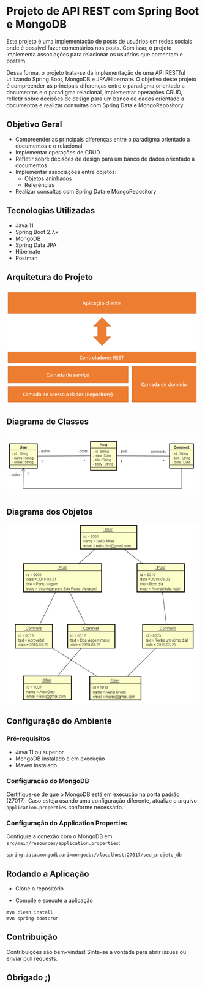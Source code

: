 # Projeto de API REST com Spring Boot e MongoDB

Este projeto é uma implementação de posts de usuários em redes sociais onde é possível fazer comentários nos posts. Com isso, o projeto implementa associações para relacionar os usuários que comentam e postam.   

Dessa forma, o projeto trata-se da implementação de uma API RESTful utilizando Spring Boot, MongoDB e JPA/Hibernate. O objetivo deste projeto é compreender as principais diferenças entre o paradigma orientado a documentos e o paradigma relacional, implementar operações CRUD, refletir sobre decisões de design para um banco de dados orientado a documentos e realizar consultas com Spring Data e MongoRepository.

## Objetivo Geral

- Compreender as principais diferenças entre o paradigma orientado a documentos e o relacional
- Implementar operações de CRUD
- Refletir sobre decisões de design para um banco de dados orientado a documentos
- Implementar associações entre objetos:
  - Objetos aninhados
  - Referências
- Realizar consultas com Spring Data e MongoRepository

## Tecnologias Utilizadas

- Java 11
- Spring Boot 2.7.x
- MongoDB
- Spring Data JPA
- Hibernate
- Postman

## Arquitetura do Projeto
![Arquitetura](assets/arquitetura.png)

## Diagrama de Classes
![Padrão de Projeto](assets/diagrama_de_relacionamentos.png)

## Diagrama dos Objetos
![Diagrama de Objetos](assets/diagramas_de_objetos.png)



## Configuração do Ambiente

### Pré-requisitos

- Java 11 ou superior
- MongoDB instalado e em execução
- Maven instalado

### Configuração do MongoDB

Certifique-se de que o MongoDB está em execução na porta padrão (27017). Caso esteja usando uma configuração diferente, atualize o arquivo `application.properties` conforme necessário.

### Configuração do Application Properties

Configure a conexão com o MongoDB em `src/main/resources/application.properties`:

```properties
spring.data.mongodb.uri=mongodb://localhost:27017/seu_projeto_db  
```

## Rodando a Aplicação

- Clone o repositório

- Compile e execute a aplicação

```compile
mvn clean install
mvn spring-boot:run
```
## Contribuição

Contribuições são bem-vindas! Sinta-se à vontade para abrir issues ou enviar pull requests.

## Obrigado ;)
